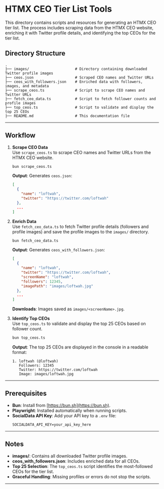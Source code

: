 # HTMX CEO Tier List Tools

This directory contains scripts and resources for generating an HTMX CEO tier list. The process includes scraping data from the HTMX CEO website, enriching it with Twitter profile details, and identifying the top CEOs for the tier list.

## Directory Structure
```
.
├── images/                     # Directory containing downloaded Twitter profile images
├── ceos.json                   # Scraped CEO names and Twitter URLs
├── ceos_with_followers.json    # Enriched data with followers, images, and metadata
├── scrape_ceos.ts              # Script to scrape CEO names and Twitter URLs
├── fetch_ceo_data.ts           # Script to fetch follower counts and profile images
├── top_ceos.ts                 # Script to validate and display the top 25 CEOs
├── README.md                   # This documentation file
```

---

## Workflow

1. **Scrape CEO Data**  
   Use `scrape_ceos.ts` to scrape CEO names and Twitter URLs from the HTMX CEO website.
   ```bash
   bun scrape_ceos.ts
   ```
   **Output**: Generates `ceos.json`:
   ```json
   [
     {
       "name": "loftwah",
       "twitter": "https://twitter.com/loftwah"
     },
     ...
   ]
   ```

2. **Enrich Data**  
   Use `fetch_ceo_data.ts` to fetch Twitter profile details (followers and profile images) and save the profile images to the `images/` directory.
   ```bash
   bun fetch_ceo_data.ts
   ```
   **Output**: Generates `ceos_with_followers.json`:
   ```json
   [
     {
       "name": "loftwah",
       "twitter": "https://twitter.com/loftwah",
       "screenName": "loftwah",
       "followers": 12345,
       "imagePath": "images/loftwah.jpg"
     },
     ...
   ]
   ```
   **Downloads**: Images saved as `images/<screenName>.jpg`.

3. **Identify Top CEOs**  
   Use `top_ceos.ts` to validate and display the top 25 CEOs based on follower count.
   ```bash
   bun top_ceos.ts
   ```
   **Output**: The top 25 CEOs are displayed in the console in a readable format:
   ```plaintext
   1. loftwah (@loftwah)
      Followers: 12345
      Twitter: https://twitter.com/loftwah
      Image: images/loftwah.jpg
   ```

---

## Prerequisites

- **Bun**: Install from [https://bun.sh](https://bun.sh).
- **Playwright**: Installed automatically when running scripts.
- **SocialData API Key**: Add your API key to a `.env` file:
  ```
  SOCIALDATA_API_KEY=your_api_key_here
  ```

---

## Notes

- **images/**: Contains all downloaded Twitter profile images.
- **ceos_with_followers.json**: Includes enriched data for all CEOs.
- **Top 25 Selection**: The `top_ceos.ts` script identifies the most-followed CEOs for the tier list.
- **Graceful Handling**: Missing profiles or errors do not stop the scripts.

---
